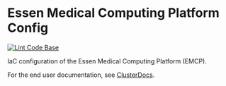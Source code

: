 # Essen Medical Computing Platform Config
[![Lint Code Base](https://github.com/IKIM-Essen/EMCP-config/actions/workflows/linter.yaml/badge.svg)](https://github.com/IKIM-Essen/EMCP-config/actions/workflows/linter.yaml)

IaC configuration of the Essen Medical Computing Platform (EMCP).

For the end user documentation, see [ClusterDocs](https://github.com/IKIM-Essen/ClusterDocs).
